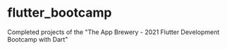 # flutter_bootcamp
Completed projects of the "The App Brewery  - 2021 Flutter Development Bootcamp with Dart"
